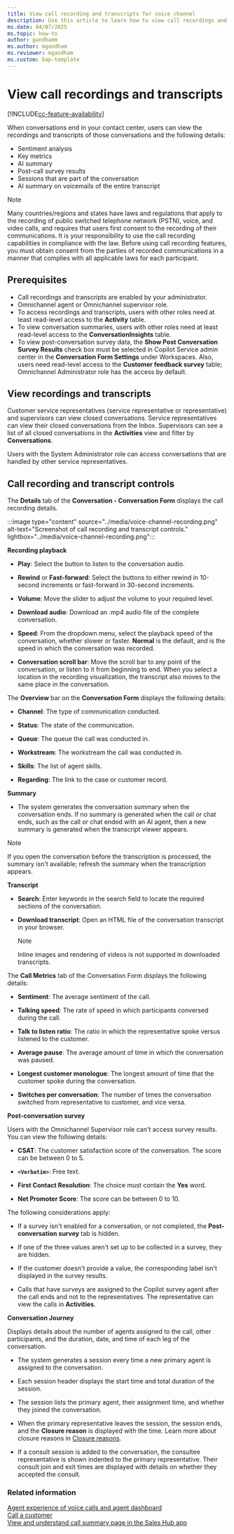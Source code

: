 ```yaml
---
title: View call recording and transcripts for voice channel
description: Use this article to learn how to view call recordings and transcripts.
ms.date: 04/07/2025
ms.topic: how-to
author: gandhamm
ms.author: mgandham
ms.reviewer: mgandham
ms.custom: bap-template
---
```


# View call recordings and transcripts

[!INCLUDE[cc-feature-availability](../../includes/cc-feature-availability.md)]

When conversations end in your contact center, users can view the recordings and transcripts of those conversations and the following details:
- Sentiment analysis
- Key metrics
- AI summary
- Post-call survey results
- Sessions that are part of the conversation
- AI summary on voicemails of the entire transcript

> [!NOTE]
> Many countries/regions and states have laws and regulations that apply to the recording of public switched telephone network (PSTN), voice, and video calls, and requires that users first consent to the recording of their communications. It is your responsibility to use the call recording capabilities in compliance with the law. Before using call recording features, you must obtain consent from the parties of recorded communications in a manner that complies with all applicable laws for each participant.

## Prerequisites

- Call recordings and transcripts are enabled by your administrator.
- Omnichannel agent or Omnichannel supervisor role.
- To access recordings and transcripts, users with other roles need at least read-level access to the **Activity** table.
- To view conversation summaries, users with other roles need at least read-level access to the **ConversationInsights** table. 
- To view post-conversation survey data, the **Show Post Conversation Survey Results** check box must be selected in Copilot Service admin center in the **Conversation Form Settings** under Workspaces. Also, users need read-level access to the **Customer feedback survey** table; Omnichannel Administrator role has the access by default.

## View recordings and transcripts

Customer service representatives (service representative or representative) and supervisors can view closed conversations. Service representatives can view their closed conversations from the Inbox. Supervisors can see a list of all closed conversations in the **Activities** view and filter by **Conversations**. 

Users with the System Administrator role can access conversations that are handled by other service representatives.

## Call recording and transcript controls

The **Details** tab of the **Conversation - Conversation Form** displays the call recording details.

:::image type="content" source="../media/voice-channel-recording.png" alt-text="Screenshot of call recording and transcript controls." lightbox="../media/voice-channel-recording.png":::

**Recording playback**

- **Play**: Select the button to listen to the conversation audio.

- **Rewind** or **Fast-forward**: Select the buttons to either rewind in 10-second increments or fast-forward in 30-second increments.
- **Volume**: Move the slider to adjust the volume to your required level.
- **Download audio**: Download an .mp4 audio file of the complete conversation.
- **Speed**: From the dropdown menu, select the playback speed of the conversation, whether slower or faster. **Normal** is the default, and is the speed in which the conversation was recorded.
- **Conversation scroll bar**: Move the scroll bar to any point of the conversation, or listen to it from beginning to end. When you select a location in the recording visualization, the transcript also moves to the same place in the conversation.

The **Overview** bar on the **Conversation Form** displays the following details:
- **Channel**: The type of communication conducted.

- **Status**: The state of the communication.
- **Queue**: The queue the call was conducted in.
- **Workstream**: The workstream the call was conducted in.
- **Skills**: The list of agent skills.
- **Regarding**: The link to the case or customer record.

**Summary**

- The system generates the conversation summary when the conversation ends.  If no summary is generated when the call or chat ends, such as the call or chat ended with an AI agent, then a new summary is generated when the transcript viewer appears.

> [!NOTE]
> If you open the conversation before the transcription is processed, the summary isn't available; refresh the summary when the transcription appears.

**Transcript**

- **Search**: Enter keywords in the search field to locate the required sections of the conversation.

- **Download transcript**: Open an HTML file of the conversation transcript in your browser.
  
   > [!NOTE]
   > Inline images and rendering of videos is not supported in downloaded transcripts.

The **Call Metrics** tab of the Conversation Form displays the following details:

- **Sentiment**: The average sentiment of the call.

- **Talking speed**: The rate of speed in which participants conversed during the call.
- **Talk to listen ratio**: The ratio in which the representative spoke versus listened to the customer.
- **Average pause**: The average amount of time in which the conversation was paused.
- **Longest customer monologue**: The longest amount of time that the customer spoke during the conversation.
- **Switches per conversation**: The number of times the conversation switched from representative to customer, and vice versa.

**Post-conversation survey**

Users with the Omnichannel Supervisor role can't access survey results. You can view the following details:

- **CSAT**: The customer satisfaction score of the conversation. The score can be between 0 to 5.

- **`<Verbatim>`**: Free text.
- **First Contact Resolution**: The choice must contain the **Yes** word.
- **Net Promoter Score**: The score can be between 0 to 10.

The following considerations apply:

- If a survey isn't enabled for a conversation, or not completed, the **Post-conversation survey** tab is hidden.

- If one of the three values aren't set up to be collected in a survey, they are hidden.
- If the customer doesn't provide a value, the corresponding label isn't displayed in the survey results.
- Calls that have surveys are assigned to the Copilot survey agent after the call ends and not to the representatives. The representative can view the calls in **Activities**.

**Conversation Journey**

Displays details about the number of agents assigned to the call, other participants, and the duration, date, and time of each leg of the conversation.

- The system generates a session every time a new primary agent is assigned to the conversation.

- Each session header displays the start time and total duration of the session.
- The session lists the primary agent, their assignment time, and whether they joined the conversation.
- When the primary representative leaves the session, the session ends, and the **Closure reason** is displayed with the time. Learn more about closure reasons in [Closure reasons](../../developer/reference/entities/msdyn_ocsession.md#msdyn_closurereason-choicesoptions).
- If a consult session is added to the conversation, the consultee representative is shown indented to the primary representative. Their consult join and exit times are displayed with details on whether they accepted the consult.

### Related information

[Agent experience of voice calls and agent dashboard](/dynamics365/contact-center/use/voice-channel-agent-experience)    
[Call a customer](voice-channel-call-customer.md)  
[View and understand call summary page in the Sales Hub app](../../sales/view-and-understand-call-summary-sales-app.md)  
